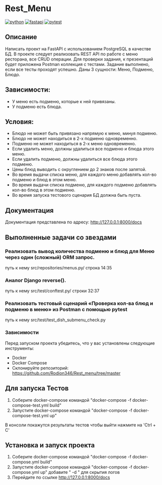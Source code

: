 # Rest_Menu

[![python](https://img.shields.io/badge/python-3.10_slim-blue?style=flat-square)](https://www.python.org/)
[![fastapi](https://img.shields.io/badge/fastapi-0.100.0-critical?style=flat-square)](https://fastapi.tiangolo.com/)
[![pytest](https://img.shields.io/badge/pytest-passed-brightgreen)](https://docs.pytest.org/en/7.4.x/)


## Описание

Написать проект на FastAPI с использованием PostgreSQL в качестве БД. В проекте следует реализовать REST API по работе с меню ресторана, все CRUD операции. Для проверки задания, к презентаций будет приложена Postman коллекция с тестами. Задание выполнено, если все тесты проходят успешно.
Даны 3 сущности: Меню, Подменю, Блюдо.

## Зависимости:
- У меню есть подменю, которые к ней привязаны.
- У подменю есть блюда.

## Условия:
- Блюдо не может быть привязано напрямую к меню, минуя подменю.
- Блюдо не может находиться в 2-х подменю одновременно.
- Подменю не может находиться в 2-х меню одновременно.
- Если удалить меню, должны удалиться все подменю и блюда этого меню.
- Если удалить подменю, должны удалиться все блюда этого подменю.
- Цены блюд выводить с округлением до 2 знаков после запятой.
- Во время выдачи списка меню, для каждого меню добавлять кол-во подменю и блюд в этом меню.
- Во время выдачи списка подменю, для каждого подменю добавлять кол-во блюд в этом подменю.
- Во время запуска тестового сценария БД должна быть пуста.

## Документация

Документация представлена по адресу: http://127.0.0.1:8000/docs

## Выполненные задачи со звездами

### Реализовать вывод количества подменю и блюд для Меню через один (сложный) ORM запрос.
путь к нему src/repositories/menus.py/ строка 14:35
### Аналог Django reverse().
путь к нему src/test/conftest.py/ строки 32:37

### Реализовать тестовый сценарий «Проверка кол-ва блюд и подменю в меню» из Postman с помощью pytest
путь к нему src/test/test_dish_submenu_check.py

### Зависимости

Перед запуском проекта убедитесь, что у вас установлены следующие инструменты:

- Docker
- Docker Compose
- Склонируйте репозиторий: https://github.com/Rodion346/Rest_menu/tree/master

## Для запуска Тестов

1. Соберите docker-compose командой "docker-compose -f docker-compose-test.yml build"
2. Запустите docker-compose командой "docker-compose -f docker-compose-test.yml up"

В консоли покажутся результаты тестов чтобы выйти нажмите на 'Ctrl + C'

## Установка и запуск проекта

1. Соберите docker-compose командой "docker-compose -f docker-compose.yml build"
2. Запустите docker-compose командой "docker-compose -f docker-compose.yml up" добавите " -d " для скрытия логов
3. Перейдите по ссылке http://127.0.0.1:8000/docs
